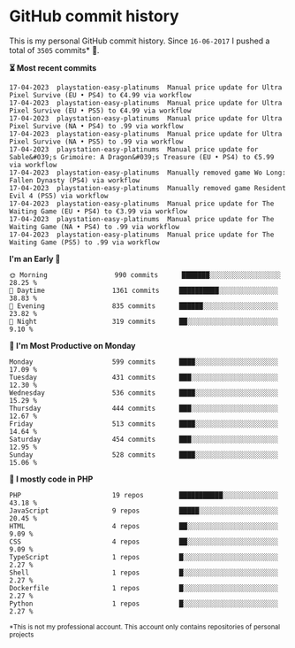 # GitHub commit history
This is my personal GitHub commit history. Since <!--START_SECTION:first-commit-date-->`16-06-2017`<!--END_SECTION:first-commit-date--> I pushed a total of <!--START_SECTION:total-commit-count-->`3505`<!--END_SECTION:total-commit-count--> commits* 🎉.

<!--START_SECTION:most-recent-commits-->
**⏳ Most recent commits**
                                        
```text
17-04-2023  playstation-easy-platinums  Manual price update for Ultra Pixel Survive (EU • PS4) to €4.99 via workflow
17-04-2023  playstation-easy-platinums  Manual price update for Ultra Pixel Survive (EU • PS5) to €4.99 via workflow
17-04-2023  playstation-easy-platinums  Manual price update for Ultra Pixel Survive (NA • PS4) to .99 via workflow
17-04-2023  playstation-easy-platinums  Manual price update for Ultra Pixel Survive (NA • PS5) to .99 via workflow
17-04-2023  playstation-easy-platinums  Manual price update for Sable&#039;s Grimoire: A Dragon&#039;s Treasure (EU • PS4) to €5.99 via workflow
17-04-2023  playstation-easy-platinums  Manually removed game Wo Long: Fallen Dynasty (PS4) via workflow
17-04-2023  playstation-easy-platinums  Manually removed game Resident Evil 4 (PS5) via workflow
17-04-2023  playstation-easy-platinums  Manual price update for The Waiting Game (EU • PS4) to €3.99 via workflow
17-04-2023  playstation-easy-platinums  Manual price update for The Waiting Game (NA • PS4) to .99 via workflow
17-04-2023  playstation-easy-platinums  Manual price update for The Waiting Game (PS5) to .99 via workflow
```
<!--END_SECTION:most-recent-commits-->  

<!--START_SECTION:commits-per-day-time-->
**I&#039;m an Early 🐤**

```text
🌞 Morning                 990 commits      ███████░░░░░░░░░░░░░░░░░░   28.25 %
🌆 Daytime                 1361 commits     ██████████░░░░░░░░░░░░░░░   38.83 %
🌃 Evening                 835 commits      ██████░░░░░░░░░░░░░░░░░░░   23.82 %
🌙 Night                   319 commits      ██░░░░░░░░░░░░░░░░░░░░░░░   9.10 %
```
<!--END_SECTION:commits-per-day-time-->  

<!--START_SECTION:commits-per-weekday-->
**📅 I&#039;m Most Productive on Monday**

```text
Monday                    599 commits      ████░░░░░░░░░░░░░░░░░░░░░   17.09 %
Tuesday                   431 commits      ███░░░░░░░░░░░░░░░░░░░░░░   12.30 %
Wednesday                 536 commits      ████░░░░░░░░░░░░░░░░░░░░░   15.29 %
Thursday                  444 commits      ███░░░░░░░░░░░░░░░░░░░░░░   12.67 %
Friday                    513 commits      ████░░░░░░░░░░░░░░░░░░░░░   14.64 %
Saturday                  454 commits      ███░░░░░░░░░░░░░░░░░░░░░░   12.95 %
Sunday                    528 commits      ████░░░░░░░░░░░░░░░░░░░░░   15.06 %
```
<!--END_SECTION:commits-per-weekday-->  

<!--START_SECTION:repos-per-language-->
**💬 I mostly code in PHP**

```text
PHP                       19 repos         ███████████░░░░░░░░░░░░░░   43.18 %
JavaScript                9 repos          █████░░░░░░░░░░░░░░░░░░░░   20.45 %
HTML                      4 repos          ██░░░░░░░░░░░░░░░░░░░░░░░   9.09 %
CSS                       4 repos          ██░░░░░░░░░░░░░░░░░░░░░░░   9.09 %
TypeScript                1 repos          █░░░░░░░░░░░░░░░░░░░░░░░░   2.27 %
Shell                     1 repos          █░░░░░░░░░░░░░░░░░░░░░░░░   2.27 %
Dockerfile                1 repos          █░░░░░░░░░░░░░░░░░░░░░░░░   2.27 %
Python                    1 repos          █░░░░░░░░░░░░░░░░░░░░░░░░   2.27 %
```
<!--END_SECTION:repos-per-language-->  

<sub>*This is not my professional account. This account only contains repositories of personal projects</sub>
